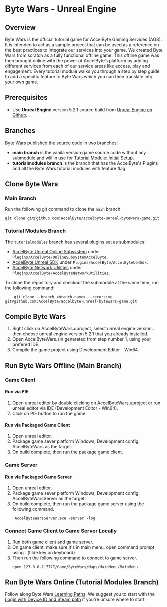 # Byte Wars - Unreal Engine

## Overview

Byte Wars is the official tutorial game for AccelByte Gaming Services (AGS). It is intended to act as a sample project that can be used as a reference on the best practices to integrate our services into your game. We created Byte Wars from scratch as a fully functional offline game. This offline game was then brought online with the power of AccelByte’s platform by adding different services from each of our service areas like access, play and engagement. Every tutorial module walks you through a step by step guide to add a specific feature to Byte Wars which you can then translate into your own game.

## Prerequisites

* Use **Unreal Engine** version 5.2.1 source build from [Unreal Engine on Github](https://www.unrealengine.com/en-US/ue-on-github).

## Branches

Byte Wars published the source code in two branches:
* **main branch** is the vanila version game source code without any submodule and will in use for [Tutorial Module: Initial Setup](https://docs.accelbyte.io/gaming-services/tutorials/byte-wars/unreal-engine/learning-modules/general/module-initial-setup/).
* **tutorialmodules branch** is the branch that has the AccelByte's Plugins and all the Byte Wars tutorial modules with feature flag. 

## Clone Byte Wars

### Main Branch

Run the following git command to clone the `main` branch.
```batch
git clone git@github.com:AccelByte/accelbyte-unreal-bytewars-game.git
```
### Tutorial Modules Branch

The `tutorialmodules` branch has several plugins set as submodules:
* [AccelByte Unreal Online Subsystem](https://github.com/AccelByte/accelbyte-unreal-oss) under `Plugins/AccelByte/OnlineSubsystemAccelByte`.
* [AccelByte Unreal SDK](https://github.com/AccelByte/accelbyte-unreal-sdk-plugin) under `Plugins/AccelByte/AccelByteUe4Sdk`.
* [AccelByte Network Utilities](https://github.com/AccelByte/accelbyte-unreal-network-utilities) under `Plugins/AccelByte/AccelByteNetworkUtilities`.

To clone the repository and checkout the submodule at the same time, run the following command:

```batch
    git clone --branch <branch-name> --recursive git@github.com:AccelByte/accelbyte-unreal-bytewars-game.git
```

## Compile Byte Wars

1. Right click on AccelByteWars.uproject, select unreal engine version..  then choose unreal engine version 5.2.1 that you already installed.
2. Open AccelByteWars.sln generated from step number 1, using your prefered IDE.
3. Compile the game project using Development Editor - Win64.

## Run Byte Wars Offline (Main Branch)

### Game Client

#### Run via PIE

1. Open unreal editor by double clicking on AccelByteWars.uproject or run unreal editor via IDE (Development Editor - Win64).
2. Click on PIE button to run the game.

#### Run via Packaged Game Client

1. Open unreal editor.
2. Package game sever platform Windows, Development config, AccelByteWars as the target.
3. On build complete, then run the package game client.


### Game Server

#### Run via Packaged Game Server

1. Open unreal editor.
2. Package game sever platform Windows, Development config, AccelByteWarsServer as the target.
3. On build complete, then run the package game server using the following command.
   ```batch
    AccelByteWarsServer.exe -server -log
   ```
### Connect Game Client to Game Server Locally

1. Run both game client and game server.
2. On game client, make sure it's in main menu, open command prompt using ` (tilde key on keyboard)
3. Then run the following command to connect to game server.
   ```batch
   open 127.0.0.1:7777/Game/ByteWars/Maps/MainMenu/MainMenu
   ```

## Run Byte Wars Online (Tutorial Modules Branch)

Follow along Byte Wars [Learning Paths](https://docs.accelbyte.io/gaming-services/tutorials/byte-wars/unreal-engine/learning-paths/). We suggest you to start with the [Login with Device ID and Steam path](https://docs.accelbyte.io/gaming-services/tutorials/byte-wars/unreal-engine/learning-paths/authentication/unreal-path-login-device-id-and-steam/) if you're unsure where to start.